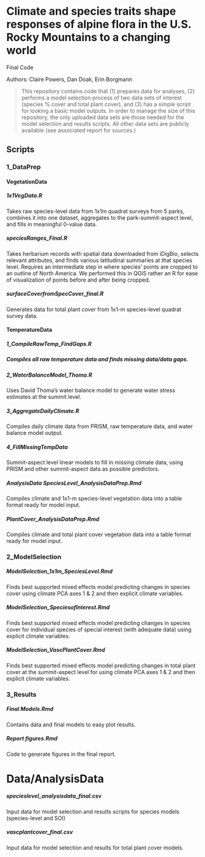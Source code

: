 # **Climate and species traits shape responses of alpine flora in the U.S. Rocky Mountains to a changing world**

Final Code

Authors: Claire Powers, Dan Doak, Erin Borgmann

> This repository contains code that (1) prepares data for analyses, (2) performs a model selection process of two data sets of interest (species % cover and total plant cover), and (3) has a simple script for looking a basic model outputs. In order to manage the size of this repository, the only uploaded data sets are those needed for the model selection and results scripts. All other data sets are publicly available (see associated report for sources.)

## **Scripts**

### 1_DataPrep

#### VegetationData

##### *1x1VegData.R*

Takes raw species-level data from 1x1m quadrat surveys from 5 parks, combines it into one dataset, aggregates to the park-summit-aspect level, and fills in meaningful 0-value data.

##### *speciesRanges_Final.R*

Takes herbarium records with spatial data downloaded from iDigBio, selects relevant attributes, and finds various latitudinal summaries at that species level. Requires an intermediate step in where species’ points are cropped to an outline of North America. We performed this in QGIS rather an R for ease of visualization of points before and after being cropped.

##### *surfaceCoverfromSpecCover_final.R*

Generates data for total plant cover from 1x1-m species-level quadrat survey data.

#### **TemperatureData**

##### *1_CompileRawTemp_FindGaps.R*

##### Compiles all raw temperature data and finds missing data/data gaps.

##### *2_WaterBalanceModel_Thoma.R*

Uses David Thoma’s water balance model to generate water stress estimates at the summit level.

##### *3_AggregateDailyClimate.R*

Compiles daily climate data from PRISM, raw temperature data, and water balance model output.

##### *4_FillMissingTempData*

Summit-aspect level linear models to fill in missing climate data, using PRISM and other summit-aspect data as possible predictors.

##### *AnalysisData SpeciesLevel_AnalysisDataPrep.Rmd*

Compiles climate and 1x1-m species-level vegetation data into a table format ready for model input.

##### *PlantCover_AnalysisDataPrep.Rmd*

Compiles climate and total plant cover vegetation data into a table format ready for model input.

### **2_ModelSelection**

##### *ModelSelection_1x1m_SpeciesLevel.Rmd*

Finds best supported mixed effects model predicting changes in species cover using climate PCA axes 1 & 2 and then explicit climate variables.

##### *ModelSelection_SpeciesofInterest.Rmd*

Finds best supported mixed effects model predicting changes in species cover for individual species of special interest (with adequate data) using explicit climate variables.

##### *ModelSelection_VascPlantCover.Rmd*

Finds best supported mixed effects model predicting changes in total plant cover at the summit-aspect level for using climate PCA axes 1 & 2 and then explicit climate variables.

### **3_Results**

##### *Final Models.Rmd*

Contains data and final models to easy plot results.

##### *Report figures.Rmd*

Code to generate figures in the final report.

# Data/AnalysisData

##### specieslevel_analysisdata_final.csv

Input data for model selection and results scripts for species models (species-level and SOI)

##### vascplantcover_final.csv

Input data for model selection and results for total plant cover models.
